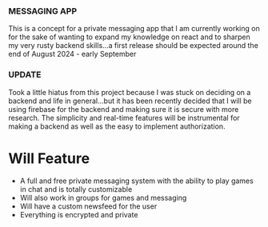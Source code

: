 ### MESSAGING APP

This is a concept for a private messaging app that I am currently working on for the sake of wanting to expand my knowledge on
react and to sharpen my very rusty backend skills...a first release should be expected around the end of August 2024 - early September

### UPDATE
Took a little hiatus from this project because I was stuck on deciding on a backend and life in general...but it has been
recently decided that I will be using firebase for the backend and making sure it is secure with more research. The simplicity
and real-time features will be instrumental for making a backend as well as the easy to implement authorization.

# Will Feature
- A full and free private messaging system with the ability to play games in chat and is totally customizable
- Will also work in groups for games and messaging
- Will have a custom newsfeed for the user
- Everything is encrypted and private